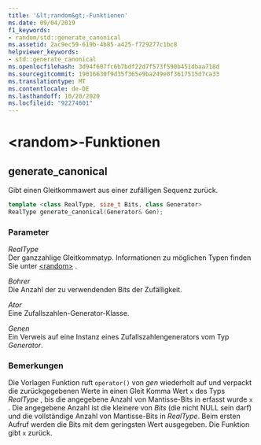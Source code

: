```yaml
---
title: '&lt;random&gt;-Funktionen'
ms.date: 09/04/2019
f1_keywords:
- random/std::generate_canonical
ms.assetid: 2ac9ec59-619b-4b85-a425-f729277c1bc8
helpviewer_keywords:
- std::generate_canonical
ms.openlocfilehash: 3d94f607fc6b7bdf22d7f573f590b451dbaa718d
ms.sourcegitcommit: 19016630f9d35f365e9ba249e0f3617515d7ca33
ms.translationtype: MT
ms.contentlocale: de-DE
ms.lasthandoff: 10/20/2020
ms.locfileid: "92274601"
---
```

# <a name="ltrandomgt-functions"></a>&lt;random&gt;-Funktionen

## <a name="generate_canonical"></a><a name="generate_canonical"></a> generate_canonical

Gibt einen Gleitkommawert aus einer zufälligen Sequenz zurück.

```cpp
template <class RealType, size_t Bits, class Generator>
RealType generate_canonical(Generator& Gen);
```

### <a name="parameters"></a>Parameter

*RealType*\
Der ganzzahlige Gleitkommatyp. Informationen zu möglichen Typen finden Sie unter [\<random>](../standard-library/random.md) .

*Bohrer*\
Die Anzahl der zu verwendenden Bits der Zufälligkeit.

*Ator*\
Eine Zufallszahlen-Generator-Klasse.

*Genen*\
Ein Verweis auf eine Instanz eines Zufallszahlengenerators vom Typ *Generator*.

### <a name="remarks"></a>Bemerkungen

Die Vorlagen Funktion ruft `operator()` von *gen* wiederholt auf und verpackt die zurückgegebenen Werte in einen Gleit Komma Wert `x` des Typs *RealType* , bis die angegebene Anzahl von Mantisse-Bits in erfasst wurde `x` . Die angegebene Anzahl ist die kleinere von *Bits* (die nicht NULL sein darf) und die vollständige Anzahl von Mantisse-Bits in *RealType*. Beim ersten Aufruf werden die Bits mit dem geringsten Wert ausgegeben. Die Funktion gibt `x` zurück.
